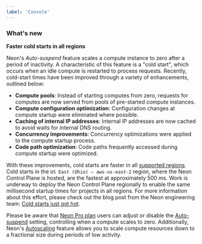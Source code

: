 ```yaml
---
label: 'Console'
---
```


### What's new

**Faster cold starts in all regions**

Neon's _Auto-suspend_ feature scales a compute instance to zero after a period of inactivity. A characteristic of this feature is a "cold start", which occurs when an idle compute is restarted to process requests. Recently, cold-start times have been improved through a variety of enhancements, outlined below:

- **Compute pools**: Instead of starting computes from zero, requests for computes are now served from pools of pre-started compute instances.
- **Compute configuration optimization**: Configuration changes at compute startup were eliminated where possible.
- **Caching of internal IP addresses**: Internal IP addresses are now cached to avoid waits for internal DNS routing.
- **Concurrency improvements**: Concurrency optimizations were applied to the compute startup process.
- **Code path optimization**: Code paths frequently accessed during compute startup were optimized.

With these improvements, cold starts are faster in all [supported regions](/docs/introduction/regions). Cold starts in the `US East (Ohio) — aws-us-east-2` region, where the Neon Control Plane is hosted, are the fastest at approximately 500 ms. Work is underway to deploy the Neon Control Plane regionally to enable the same millisecond startup times for projects in all regions. For more information about this effort, please check out the blog post from the Neon engineering team: [Cold starts just got hot](https://neon.tech/blog/cold-starts-just-got-hot).

Please be aware that [Neon Pro plan](/docs/introduction/pro-plan) users can adjust or disable the [Auto-suspend](/docs/guides/auto-suspend-guide) setting, controlling when a compute scales to zero. Additionally, Neon's [Autoscaling](/docs/guides/autoscaling-guide) feature allows you to scale compute resources down to a fractional size during periods of low activity.
